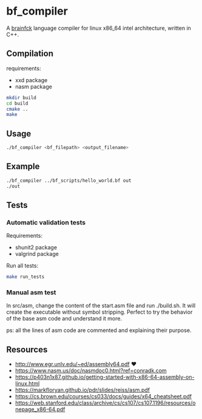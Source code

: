 # bf_compiler

A [brainfck](https://en.wikipedia.org/wiki/Brainfuck) language compiler for linux x86_64 intel architecture, written in C++.

## Compilation

requirements:

- xxd package
- nasm package

```bash
mkdir build
cd build
cmake ..
make
```

## Usage

```bash
./bf_compiler <bf_filepath> <output_filename>
```

## Example

```bash
./bf_compiler ../bf_scripts/hello_world.bf out
./out
```

## Tests

### Automatic validation tests

Requirements:

- shunit2 package
- valgrind package

Run all tests:

```bash
make run_tests
```

### Manual asm test

In src/asm, change the content of the start.asm file and run ./build.sh.
It will create the executable without symbol stripping. Perfect to try the behavior of the base asm code and understand it more.

ps: all the lines of asm code are commented and explaining their purpose.

## Resources

- <http://www.egr.unlv.edu/~ed/assembly64.pdf> ❤️
- <https://www.nasm.us/doc/nasmdoc0.html?ref=conradk.com>
- <https://p403n1x87.github.io/getting-started-with-x86-64-assembly-on-linux.html>
- <https://markfloryan.github.io/pdr/slides/reiss/asm.pdf>
- <https://cs.brown.edu/courses/cs033/docs/guides/x64_cheatsheet.pdf>
- <https://web.stanford.edu/class/archive/cs/cs107/cs107.1196/resources/onepage_x86-64.pdf>